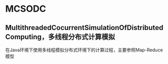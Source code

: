 # MCSODC
MultithreadedCocurrentSimulationOfDistributedComputing，多线程分布式计算模拟
----------------------------------------------------------------------------------
在Java环境下使用多线程模拟分布式环境下的计算过程，主要参照Map-Reduce模型
